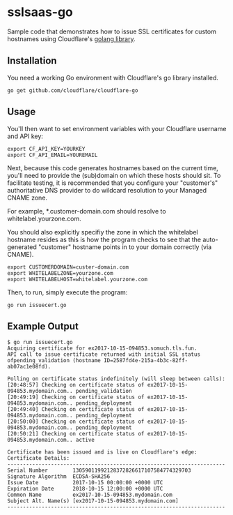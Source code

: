 # sslsaas-go
Sample code that demonstrates how to issue SSL certificates for custom hostnames
using Cloudflare's [golang library](https://github.com/cloudflare/cloudflare-go).

## Installation

You need a working Go environment with Cloudflare's go library installed.

```
go get github.com/cloudflare/cloudflare-go
```

## Usage

You'll then want to set environment variables with your Cloudflare username and
API key:

```
export CF_API_KEY=YOURKEY
export CF_API_EMAIL=YOUREMAIL
```

Next, because this code generates hostnames based on the current time, you'll
need to provide the (sub)domain on which these hosts should sit. To facilitate
testing, it is recommended that you configure your "customer's" authoritative
DNS provider to do wildcard resolution to your Managed CNAME zone.

For example, *.customer-domain.com should resolve to whitelabel.yourzone.com.

You should also explicitly specifiy the zone in which the whitelabel hostname
resides as this is how the program checks to see that the auto-generated
"customer" hostname points in to your domain correctly (via CNAME).

```
export CUSTOMERDOMAIN=custer-domain.com
export WHITELABELZONE=yourzone.com
export WHITELABELHOST=whitelabel.yourzone.com
```

Then, to run, simply execute the program:
```
go run issuecert.go
```

## Example Output

```
$ go run issuecert.go
Acquiring certificate for ex2017-10-15-094853.somuch.tls.fun.
API call to issue certificate returned with initial SSL status ofpending_validation (hostname ID=2587fd4e-215a-4b3c-82ff-ab07ac1e08fd).

Polling on certificate status indefinitely (will sleep between calls):
[20:48:57] Checking on certificate status of ex2017-10-15-094853.mydomain.com.. pending_validation
[20:49:19] Checking on certificate status of ex2017-10-15-094853.mydomain.com.. pending_deployment
[20:49:40] Checking on certificate status of ex2017-10-15-094853.mydomain.com.. pending_deployment
[20:50:00] Checking on certificate status of ex2017-10-15-094853.mydomain.com.. pending_deployment
[20:50:21] Checking on certificate status of ex2017-10-15-094853.mydomain.com.. active

Certificate has been issued and is live on Cloudflare's edge:
Certificate Details:
----------------------------------------------------------------------
Serial Number        13059011992128372826617107584774329703
Signature Algorithm  ECDSA-SHA256        
Issue Date           2017-10-15 00:00:00 +0000 UTC
Expiration Date      2018-10-15 12:00:00 +0000 UTC
Common Name          ex2017-10-15-094853.mydomain.com
Subject Alt. Name(s) [ex2017-10-15-094853.mydomain.com]
----------------------------------------------------------------------
```
